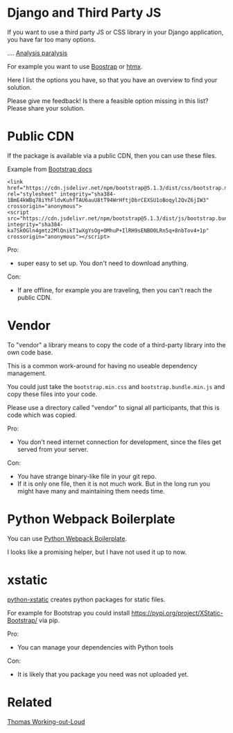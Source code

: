 # Django and Third Party JS

If you want to use a third party JS or CSS library in your Django application,
you have far too many options.

.... [Analysis paralysis](https://en.wikipedia.org/wiki/Analysis_paralysis)

For example you want to use [Boostrap](//getbootstrap.com/) or [htmx](//htmx.org).

Here I list the options you have, so that you have an overview to find
your solution.

Please give me feedback! Is there a feasible option missing in this list? Please share your solution.

# Public CDN

If the package is available via a public CDN, then you can use these files.

Example from [Bootstrap docs](https://getbootstrap.com/docs/5.1/getting-started/download/#cdn-via-jsdelivr)

```
<link href="https://cdn.jsdelivr.net/npm/bootstrap@5.1.3/dist/css/bootstrap.min.css" rel="stylesheet" integrity="sha384-1BmE4kWBq78iYhFldvKuhfTAU6auU8tT94WrHftjDbrCEXSU1oBoqyl2QvZ6jIW3" crossorigin="anonymous">
<script src="https://cdn.jsdelivr.net/npm/bootstrap@5.1.3/dist/js/bootstrap.bundle.min.js" integrity="sha384-ka7Sk0Gln4gmtz2MlQnikT1wXgYsOg+OMhuP+IlRH9sENBO0LRn5q+8nbTov4+1p" crossorigin="anonymous"></script>
```

Pro:

* super easy to set up. You don't need to download anything.

Con:

* If are offline, for example you are traveling, then you can't reach the public CDN.

# Vendor

To "vendor" a library means to copy the code of a third-party library into the own code base.

This is a common work-around for having no useable dependency management.

You could just take the `bootstrap.min.css` and `bootstrap.bundle.min.js` and copy these
files into your code.

Please use a directory called "vendor" to signal all participants, that this is code which was copied.

Pro:

* You don't need internet connection for development, since the files get served from your server.

Con:

* You have strange binary-like file in your git repo.
* If it is only one file, then it is not much work. But in the long run you might have many and maintaining them needs time.

# Python Webpack Boilerplate

You can use [Python Webpack Boilerplate](https://github.com/AccordBox/python-webpack-boilerplate).

I looks like a promising helper, but I have not used it up to now.



# xstatic

[python-xstatic](//xstatic.readthedocs.io/en/latest/) creates python packages for static files.
 
For example for Bootstrap you could install https://pypi.org/project/XStatic-Bootstrap/ via pip.

Pro:

* You can manage your dependencies with Python tools

Con:

* It is likely that you package you need was not uploaded yet.


# Related

[Thomas Working-out-Loud](//github.com/guettli/wol)

